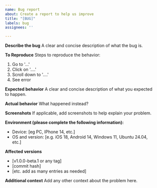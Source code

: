 ```yaml
---
name: Bug report
about: Create a report to help us improve
title: "[BUG]"
labels: bug
assignees: ''

---
```


**Describe the bug**
A clear and concise description of what the bug is.

**To Reproduce**
Steps to reproduce the behavior:
1. Go to '...'
2. Click on '....'
3. Scroll down to '....'
4. See error

**Expected behavior**
A clear and concise description of what you expected to happen.

**Actual behavior**
What happened instead?

**Screenshots**
If applicable, add screenshots to help explain your problem.

**Environment (please complete the following information):**
- Device: [eg PC, IPhone 14, etc.] 
- OS and version: [e.g. iOS 18, Android 14, Windows 11, Ubuntu 24.04, etc.]

**Affected versions**
- [v1.0.0-beta.1 or any tag]
- [commit hash]
- [etc. add as many entries as needed]

**Additional context**
Add any other context about the problem here.
